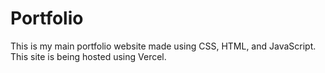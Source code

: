 # Portfolio
This is my main portfolio website made using CSS, HTML, and JavaScript. This site is being hosted using Vercel.

